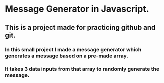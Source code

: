 # Message Generator in Javascript.

## This is a project made for practicing github and git.
### In this small project I made a message generator which generates a message based on a pre-made array.
### It takes 3 data inputs from that array to randomly generate the message.
